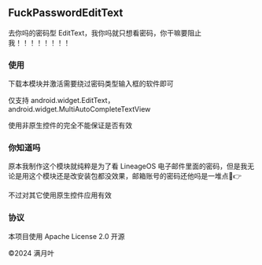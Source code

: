 ## FuckPasswordEditText

去你吗的密码型 EditText，我你吗就只想看密码，你干嘛要阻止我！！！！！！！！

### 使用

下载本模块并激活需要绕过密码类型输入框的软件即可

仅支持 android.widget.EditText， android.widget.MultiAutoCompleteTextView

使用非原生控件的完全不能保证是否有效

### 你知道吗

原本我制作这个模块就纯粹是为了看 LineageOS 电子邮件里面的密码，但是我无论是用这个模块还是改安装包都没效果，邮箱账号的密码还他吗是一堆点🤣👉

不过对其它使用原生控件应用有效

### 协议

本项目使用 Apache License 2.0 开源

©2024 满月叶
